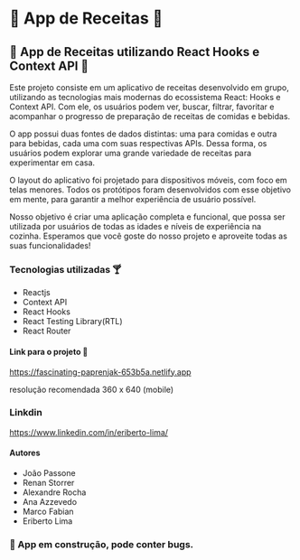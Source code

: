 # :hamburger: App de Receitas :fork_and_knife:


## :curry:  App de Receitas utilizando React Hooks e Context API :meat_on_bone:

Este projeto consiste em um aplicativo de receitas desenvolvido em grupo, utilizando as tecnologias mais modernas do ecossistema React: Hooks e Context API. Com ele, os usuários podem ver, buscar, filtrar, favoritar e acompanhar o progresso de preparação de receitas de comidas e bebidas.

O app possui duas fontes de dados distintas: uma para comidas e outra para bebidas, cada uma com suas respectivas APIs. Dessa forma, os usuários podem explorar uma grande variedade de receitas para experimentar em casa.

O layout do aplicativo foi projetado para dispositivos móveis, com foco em telas menores. Todos os protótipos foram desenvolvidos com esse objetivo em mente, para garantir a melhor experiência de usuário possível.

Nosso objetivo é criar uma aplicação completa e funcional, que possa ser utilizada por usuários de todas as idades e níveis de experiência na cozinha. Esperamos que você goste do nosso projeto e aproveite todas as suas funcionalidades!

### Tecnologias utilizadas :cocktail:

- Reactjs
- Context API
- React Hooks
- React Testing Library(RTL)
- React Router


#### Link para o projeto :spaghetti:

https://fascinating-paprenjak-653b5a.netlify.app

resolução recomendada 360 x 640 (mobile)

### Linkdin 
https://www.linkedin.com/in/eriberto-lima/

#### Autores

- João Passone
- Renan Storrer
- Alexandre Rocha
- Ana Azzevedo
- Marco Fabian
- Eriberto Lima

### :construction: App em construção, pode conter bugs.
